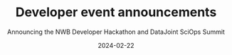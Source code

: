 ---
title: "Developer event announcements"
weight: 5
date: "2024-02-22"
subtitle: "Announcing the NWB Developer Hackathon and DataJoint SciOps Summit"
ext_link: "https://us3.campaign-archive.com/?u=eacaccc485a4e5f36034bbdbd&id=c51ea98a4a"
image: "https://mcusercontent.com/eacaccc485a4e5f36034bbdbd/images/02195614-9efc-f7a0-e0eb-d866d2392d88.png"
tags: announcement, newsletter
---